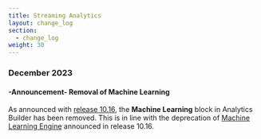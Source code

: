 ```yaml
---
title: Streaming Analytics
layout: change_log
section:
  - change_log
weight: 30
---
```


### December 2023

#### -Announcement- Removal of Machine Learning

As announced with [release 10.16](/release-10-16-0/announcements-10-16-0), the **Machine Learning** block in Analytics Builder has been removed.
This is in line with the deprecation of [Machine Learning Engine](/release-10-16-0/announcements-10-16-0/#machine-learning-deprecation) announced in release 10.16.
